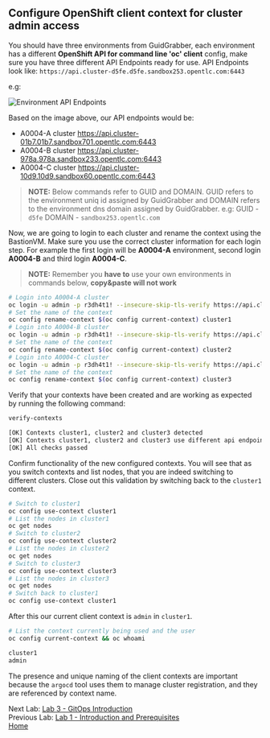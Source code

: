 <a id="markdown-configure-client-context-for-cluster-admin-access" name="configure-client-context-for-cluster-admin-access"></a>
## Configure OpenShift client context for cluster admin access

You should have three environments from GuidGrabber, each environment has a different **OpenShift API for command line 'oc' client** config, make sure you
have three different API Endpoints ready for use. API Endpoints look like: `https://api.cluster-d5fe.d5fe.sandbox253.opentlc.com:6443`

e.g:

![Environment API Endpoints](assets/api-endpoints.png)

Based on the image above, our API endpoints would be:

* A0004-A cluster https://api.cluster-01b7.01b7.sandbox701.opentlc.com:6443
* A0004-B cluster https://api.cluster-978a.978a.sandbox233.opentlc.com:6443
* A0004-C cluster https://api.cluster-10d9.10d9.sandbox60.opentlc.com:6443

> **NOTE:** Below commands refer to GUID and DOMAIN. GUID refers to the environment uniq id assigned by GuidGrabber and DOMAIN refers to the environment dns domain assigned by GuidGrabber. e.g: GUID - `d5fe` DOMAIN - `sandbox253.opentlc.com`

Now, we are going to login to each cluster and rename the context using the BastionVM. Make sure you use the correct cluster information for each login step. For example the first login will
be **A0004-A** environment, second login **A0004-B** and third login **A0004-C**.

> **NOTE:** Remember you **have to** use your own environments in commands below, **copy&paste will not work**

~~~sh
# Login into A0004-A cluster
oc login -u admin -p r3dh4t1! --insecure-skip-tls-verify https://api.cluster-GUID.GUID.DOMAIN:6443
# Set the name of the context
oc config rename-context $(oc config current-context) cluster1
# Login into A0004-B cluster
oc login -u admin -p r3dh4t1! --insecure-skip-tls-verify https://api.cluster-GUID.GUID.DOMAIN:6443
# Set the name of the context
oc config rename-context $(oc config current-context) cluster2
# Login into A0004-C cluster
oc login -u admin -p r3dh4t1! --insecure-skip-tls-verify https://api.cluster-GUID.GUID.DOMAIN:6443
# Set the name of the context
oc config rename-context $(oc config current-context) cluster3
~~~

Verify that your contexts have been created and are working as expected by running the following command:

~~~sh
verify-contexts

[OK] Contexts cluster1, cluster2 and cluster3 detected
[OK] Contexts cluster1, cluster2 and cluster3 use different api endpoints
[OK] All checks passed
~~~


Confirm functionality of the new configured contexts. You will see that as you switch contexts and list nodes, that you are indeed switching to different clusters. Close out this validation by switching back to the `cluster1` context.

~~~sh
# Switch to cluster1
oc config use-context cluster1
# List the nodes in cluster1
oc get nodes
# Switch to cluster2
oc config use-context cluster2
# List the nodes in cluster2
oc get nodes
# Switch to cluster3
oc config use-context cluster3
# List the nodes in cluster3
oc get nodes
# Switch back to cluster1
oc config use-context cluster1
~~~

After this our current client context is `admin` in `cluster1`.

~~~sh
# List the context currently being used and the user
oc config current-context && oc whoami

cluster1
admin
~~~

The presence and unique naming of the client contexts are important because the `argocd` tool uses them to manage cluster registration, and they are referenced by context name.

Next Lab: [Lab 3 - GitOps Introduction](./3.md)<br>
Previous Lab: [Lab 1 - Introduction and Prerequisites](./1.md)<br>
[Home](./README.md)
